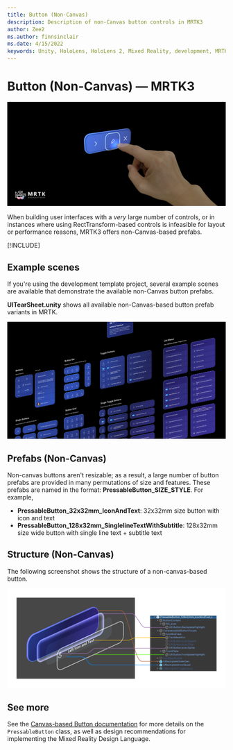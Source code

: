 ```yaml
---
title: Button (Non-Canvas)
description: Description of non-Canvas button controls in MRTK3
author: Zee2
ms.author: finnsinclair
ms.date: 4/15/2022
keywords: Unity, HoloLens, HoloLens 2, Mixed Reality, development, MRTK, MRTK3, Button, PressableButton
---
```


# Button (Non-Canvas) &#8212; MRTK3

![Button Main](../../../mrtk3-overview/images/UXBuildingBlocks/MRTK_UX_v3_Button.png)

When building user interfaces with a *very* large number of controls, or in instances where using RectTransform-based controls is infeasible for layout or performance reasons, MRTK3 offers non-Canvas-based prefabs.

[!INCLUDE[](includes/canvas-reminder.md)]

## Example scenes

If you're using the development template project, several example scenes are available that demonstrate the available non-Canvas button prefabs.

**UITearSheet.unity** shows all available non-Canvas-based button prefab variants in MRTK.

![Button Example Scene](../../../mrtk3-overview/images/UXBuildingBlocks/Button/MRTK_Button_ExampleScene.png)

## Prefabs (Non-Canvas)

Non-canvas buttons aren't resizable; as a result, a large number of button prefabs are provided in many permutations of size and features. These prefabs are named in the format: **PressableButton_SIZE_STYLE**. For example,

- **PressableButton_32x32mm_IconAndText**: 32x32mm size button with icon and text
- **PressableButton_128x32mm_SinglelineTextWithSubtitle**: 128x32mm size wide button with single line text + subtitle text

## Structure (Non-Canvas)

The following screenshot shows the structure of a non-canvas-based button.

![Non-canvas button structure](../../../mrtk3-overview/images/UXBuildingBlocks/Button/MRTK_Button_Structure.png)

## See more

See the [Canvas-based Button documentation](../../../mrtk3-uxcomponents/packages/uxcomponents/button.md) for more details on the `PressableButton` class, as well as design recommendations for implementing the Mixed Reality Design Language.

